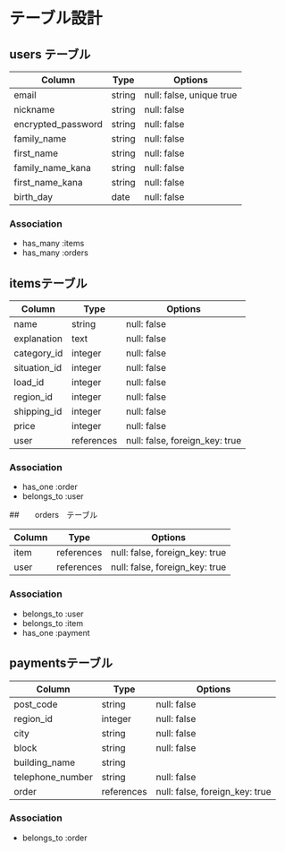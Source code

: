 # テーブル設計

## users テーブル

| Column             | Type   | Options                  |
| ------------------ | ------ | -------------------------|
| email              | string | null: false, unique true |
| nickname           | string | null: false              |
| encrypted_password | string | null: false              |
| family_name        | string | null: false              |
| first_name         | string | null: false              |
| family_name_kana   | string | null: false              |
| first_name_kana    | string | null: false              |
| birth_day          | date   | null: false              |


### Association

- has_many :items
- has_many :orders
## itemsテーブル

| Column             | Type      | Options                        |
| ------------------ | ----------| -------------------------------| 
| name               | string    | null: false                    |
| explanation        | text      | null: false                    |
| category_id        | integer   | null: false                    |
| situation_id       | integer   | null: false                    |
| load_id            | integer   | null: false                    |
| region_id          | integer   | null: false                    |
| shipping_id        | integer   | null: false                    |
| price              | integer   | null: false                    |
| user               | references| null: false, foreign_key: true |


### Association

- has_one    :order
- belongs_to :user



##　　orders　テーブル

| Column             | Type      |  Options                       |
| ------------------ | ------    | ------------------------------ |
| item               | references| null: false, foreign_key: true |
| user               | references| null: false, foreign_key: true |

### Association

- belongs_to :user
- belongs_to :item
- has_one    :payment

## paymentsテーブル

| Column             | Type      | Options                        |
| ------------------ | ----------| -------------------------------| 
| post_code          | string    | null: false                    |
| region_id          | integer   | null: false                    |
| city               | string    | null: false                    |
| block              | string    | null: false                    |
| building_name      | string    |                                |
| telephone_number   | string    | null: false                    |
| order              | references| null: false, foreign_key: true |

### Association

- belongs_to :order